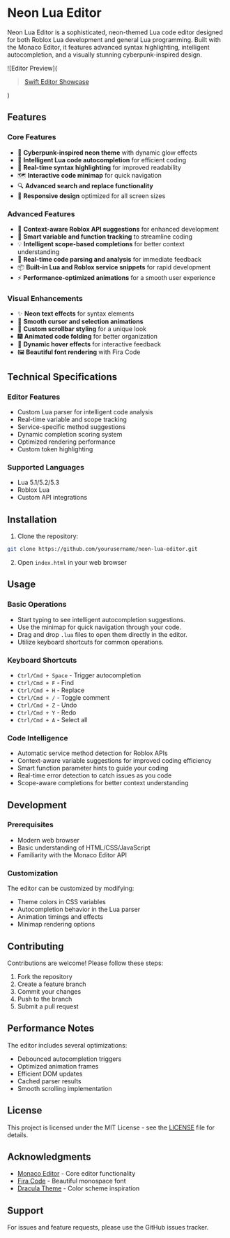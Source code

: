 # Neon Lua Editor

Neon Lua Editor is a sophisticated, neon-themed Lua code editor designed for both Roblox Lua development and general Lua programming. Built with the Monaco Editor, it features advanced syntax highlighting, intelligent autocompletion, and a visually stunning cyberpunk-inspired design.

![Editor Preview](<blockquote class="imgur-embed-pub" lang="en" data-id="a/ap747FO"  ><a href="//imgur.com/a/ap747FO">Swift Editor Showcase</a></blockquote><script async src="//s.imgur.com/min/embed.js" charset="utf-8"></script>)

## Features

### Core Features
- 🎨 **Cyberpunk-inspired neon theme** with dynamic glow effects
- 🚀 **Intelligent Lua code autocompletion** for efficient coding
- 📝 **Real-time syntax highlighting** for improved readability
- 🗺️ **Interactive code minimap** for quick navigation
- 🔍 **Advanced search and replace functionality**
- 📱 **Responsive design** optimized for all screen sizes

### Advanced Features
- 🤖 **Context-aware Roblox API suggestions** for enhanced development
- 🎯 **Smart variable and function tracking** to streamline coding
- 💡 **Intelligent scope-based completions** for better context understanding
- 🔄 **Real-time code parsing and analysis** for immediate feedback
- 📦 **Built-in Lua and Roblox service snippets** for rapid development
- ⚡ **Performance-optimized animations** for a smooth user experience

### Visual Enhancements
- ✨ **Neon text effects** for syntax elements
- 💫 **Smooth cursor and selection animations**
- 🌈 **Custom scrollbar styling** for a unique look
- 🎆 **Animated code folding** for better organization
- 🎇 **Dynamic hover effects** for interactive feedback
- 🖼️ **Beautiful font rendering** with Fira Code

## Technical Specifications

### Editor Features
- Custom Lua parser for intelligent code analysis
- Real-time variable and scope tracking
- Service-specific method suggestions
- Dynamic completion scoring system
- Optimized rendering performance
- Custom token highlighting

### Supported Languages
- Lua 5.1/5.2/5.3
- Roblox Lua
- Custom API integrations

## Installation

1. Clone the repository:
```bash
git clone https://github.com/yourusername/neon-lua-editor.git
```

2. Open `index.html` in your web browser

## Usage

### Basic Operations
- Start typing to see intelligent autocompletion suggestions.
- Use the minimap for quick navigation through your code.
- Drag and drop `.lua` files to open them directly in the editor.
- Utilize keyboard shortcuts for common operations.

### Keyboard Shortcuts
- `Ctrl/Cmd + Space` - Trigger autocompletion
- `Ctrl/Cmd + F` - Find
- `Ctrl/Cmd + H` - Replace
- `Ctrl/Cmd + /` - Toggle comment
- `Ctrl/Cmd + Z` - Undo
- `Ctrl/Cmd + Y` - Redo
- `Ctrl/Cmd + A` - Select all

### Code Intelligence
- Automatic service method detection for Roblox APIs
- Context-aware variable suggestions for improved coding efficiency
- Smart function parameter hints to guide your coding
- Real-time error detection to catch issues as you code
- Scope-aware completions for better context understanding

## Development

### Prerequisites
- Modern web browser
- Basic understanding of HTML/CSS/JavaScript
- Familiarity with the Monaco Editor API

### Customization
The editor can be customized by modifying:
- Theme colors in CSS variables
- Autocompletion behavior in the Lua parser
- Animation timings and effects
- Minimap rendering options

## Contributing

Contributions are welcome! Please follow these steps:

1. Fork the repository
2. Create a feature branch
3. Commit your changes
4. Push to the branch
5. Submit a pull request

## Performance Notes

The editor includes several optimizations:
- Debounced autocompletion triggers
- Optimized animation frames
- Efficient DOM updates
- Cached parser results
- Smooth scrolling implementation

## License

This project is licensed under the MIT License - see the [LICENSE](LICENSE) file for details.

## Acknowledgments

- [Monaco Editor](https://microsoft.github.io/monaco-editor/) - Core editor functionality
- [Fira Code](https://github.com/tonsky/FiraCode) - Beautiful monospace font
- [Dracula Theme](https://draculatheme.com/) - Color scheme inspiration

## Support

For issues and feature requests, please use the GitHub issues tracker.
